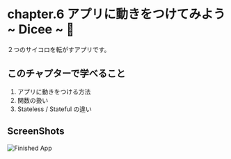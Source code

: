 # chapter.6 アプリに動きをつけてみよう ~ Dicee ~ 🎲

２つのサイコロを転がすアプリです。

## このチャプターで学べること
1. アプリに動きをつける方法
2. 関数の扱い
3. Stateless / Stateful の違い

## ScreenShots
![Finished App](https://github.com/londonappbrewery/Images/blob/master/dicee-demo.gif)
